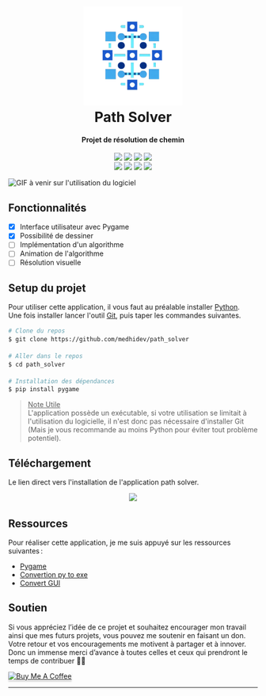 
<h1 align="center">
  <br>
    <img src="images/logo.png" width="200">
  <br>
  Path Solver
  <br>
</h1>

<!-- Titre -->
<h4 align="center">Projet de résolution de chemin</h4>

<!-- Badges -->
<p align="center">
    <!-- Informations projet -->
    <img src="https://img.shields.io/badge/version-1.0-00994C">
    <img src="https://img.shields.io/badge/python-3.11.9-f5e042?logo=python">
    <img src="https://badgen.net/github/branches/medhidev/path_solver?color=FAA627">
    <img src="https://img.shields.io/github/license/medhidev/path_solver">
    <br>
    <!-- Statistiques projet -->
    <img src="https://img.shields.io/github/v/release/medhidev/path_solver">
    <img src="https://img.shields.io/github/stars/medhidev/path_solver">
    <img src="https://img.shields.io/github/watchers/medhidev/path_solver">
    <img src="https://img.shields.io/github/issues/medhidev/path_solver">
</p>

![GIF à venir sur l'utilisation du logiciel]()

## Fonctionnalités

- [x] Interface utilisateur avec Pygame
- [x] Possibilité de dessiner
- [ ] Implémentation d'un algorithme
- [ ] Animation de l'algorithme
- [ ] Résolution visuelle

## Setup du projet

Pour utiliser cette application, il vous faut au préalable installer [Python](https://www.python.org/downloads/).<br>
Une fois installer lancer l'outil [Git](https://git-scm.com), puis taper les commandes suivantes.

```bash
# Clone du repos
$ git clone https://github.com/medhidev/path_solver

# Aller dans le repos
$ cd path_solver

# Installation des dépendances
$ pip install pygame

```

> <u>Note Utile</u> <br>
> L'application possède un exécutable, si votre utilisation se limitait à l'utilisation du logicielle, il n'est donc pas nécessaire d'installer Git (Mais je vous recommande au moins Python pour éviter tout problème potentiel).


## Téléchargement

Le lien direct vers l'installation de l'application path solver.
<p align="center">
    <a href="https://github.com/medhidev/path_solver/releases/download/alpha/Path_Solver.exe">
      <img src="https://img.shields.io/badge/T%C3%A9l%C3%A9charger Path Solver-00994C?style=for-the-badge">
    </a>
</p>

## Ressources

Pour réaliser cette application, je me suis appuyé sur les ressources suivantes :
- [Pygame](https://www.pygame.org/docs/)
- [Convertion py to exe](https://stackoverflow.com/questions/31836104/pyinstaller-and-onefile-how-to-include-an-image-in-the-exe-file)
- [Convert GUI](https://www.youtube.com/watch?v=p3tSLatmGvU/)


## Soutien

Si vous appréciez l’idée de ce projet et souhaitez encourager mon travail ainsi que mes futurs projets, vous pouvez me soutenir en faisant un don. Votre retour et vos encouragements me motivent à partager et à innover.
Donc un immense merci d’avance à toutes celles et ceux qui prendront le temps de contribuer 🙏✨

<a href="http://coff.ee/medhidev" target="_blank"><img src="https://github.com/amitmerchant1990/electron-markdownify/raw/master/app/img/bmc-button.png" alt="Buy Me A Coffee" style="height: 41px !important;width: 174px !important;box-shadow: 0px 3px 2px 0px rgba(190, 190, 190, 0.5) !important;-webkit-box-shadow: 0px 3px 2px 0px rgba(190, 190, 190, 0.5) !important;" ></a>

---
